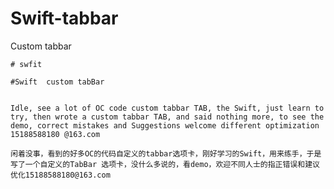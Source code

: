# Swift-tabbar
Custom tabbar


    # swfit

    #Swift  custom tabBar


    Idle, see a lot of OC code custom tabbar TAB, the Swift, just learn to try, then wrote a custom tabbar TAB, and said nothing more, to see the demo, correct mistakes and Suggestions welcome different optimization 15188588180 @163.com

    闲着没事，看到的好多OC的代码自定义的tabbar选项卡，刚好学习的Swift，用来练手，于是写了一个自定义的TabBar 选项卡，没什么多说的，看demo，欢迎不同人士的指正错误和建议优化15188588180@163.com

